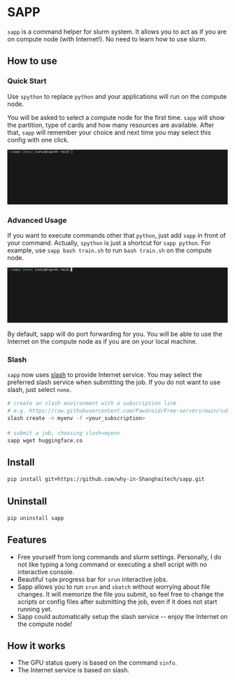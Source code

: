 # SAPP

`sapp` is a command helper for slurm system. It allows you to act as if you are on compute node (with Internet!). No need to learn how to use slurm.

## How to use

### Quick Start

Use `spython` to replace `python` and your applications will run on the compute node.

You will be asked to select a compute node for the first time. `sapp` will show the partition, type of cards and how many resources are available. After that, `sapp` will remember your choice and next time you may select this config with one click.

<div align=center>
    <img src="imgs/demo01.gif">
</div>

### Advanced Usage

If you want to execute commands other that `python`, just add `sapp` in front of your command. Actually, `spython` is just a shortcut for `sapp python`. For example, use `sapp bash train.sh` to run `bash train.sh` on the compute node.

<div align=center>
    <img src="imgs/demo02.gif">
</div>

By default, sapp will do port forwarding for you. You will be able to use the Internet on the compute node as if you are on your local machine.

### Slash

`sapp` now uses [slash](https://github.com/why-in-Shanghaitech/slash) to provide Internet service. You may select the preferred slash service when submitting the job. If you do not want to use slash, just select `none`.

```bash
# create an slash environment with a subscription link
# e.g. https://raw.githubusercontent.com/Pawdroid/Free-servers/main/sub
slash create -n myenv -f <your_subscription>

# submit a job, choosing slash=myenv
sapp wget huggingface.co
```

## Install

```sh
pip install git+https://github.com/why-in-Shanghaitech/sapp.git
```

## Uninstall

```sh
pip uninstall sapp
```

## Features

 - Free yourself from long commands and slurm settings. Personally, I do not like typing a long command or executing a shell script with no interactive console.
 - Beautiful `tqdm` progress bar for `srun` interactive jobs.
 - Sapp allows you to run `srun` and `sbatch` without worrying about file changes. It will memorize the file you submit, so feel free to change the scripts or config files after submitting the job, even if it does not start running yet.
 - Sapp could automatically setup the slash service -- enjoy the Internet on the compute node!

## How it works

 - The GPU status query is based on the command `sinfo`.
 - The Internet service is based on slash.



